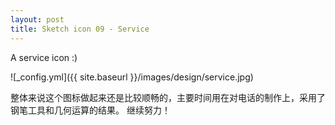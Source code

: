 ```yaml
---
layout: post
title: Sketch icon 09 - Service
---
```


A service icon :)

![_config.yml]({{ site.baseurl }}/images/design/service.jpg)

整体来说这个图标做起来还是比较顺畅的，主要时间用在对电话的制作上，采用了钢笔工具和几何运算的结果。
继续努力！
